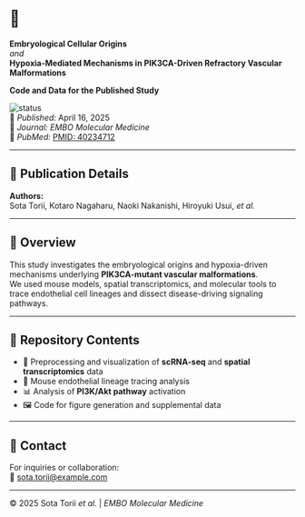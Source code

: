 # 🧬  
**Embryological Cellular Origins**  
*and*  
**Hypoxia-Mediated Mechanisms in PIK3CA-Driven Refractory Vascular Malformations**

**Code and Data for the Published Study**

![status](https://img.shields.io/badge/status-published-darkgray)  
📅 *Published:* April 16, 2025  
📄 *Journal:* *EMBO Molecular Medicine*  
🔗 *PubMed:* [PMID: 40234712](https://pubmed.ncbi.nlm.nih.gov/40234712)

---

## 📰 Publication Details

**Authors:**  
Sota Torii, Kotaro Nagaharu, Naoki Nakanishi, Hiroyuki Usui, *et al.*

---

## 📖 Overview

This study investigates the embryological origins and hypoxia-driven mechanisms underlying **PIK3CA-mutant vascular malformations**.  
We used mouse models, spatial transcriptomics, and molecular tools to trace endothelial cell lineages and dissect disease-driving signaling pathways.

---

## 📁 Repository Contents

- 🧪 Preprocessing and visualization of **scRNA-seq** and **spatial transcriptomics** data  
- 🧬 Mouse endothelial lineage tracing analysis  
- 📊 Analysis of **PI3K/Akt pathway** activation  
- 🖼️ Code for figure generation and supplemental data

---

## 🤝 Contact

For inquiries or collaboration:  
📧 [sota.torii@example.com](mailto:sota.torii@example.com)

---

© 2025 Sota Torii *et al.* | *EMBO Molecular Medicine*
